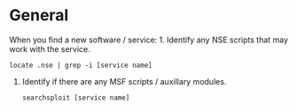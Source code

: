 # General

When you find a new software / service: 1. Identify any NSE scripts that may work with the service.

```text
locate .nse | grep -i [service name]
```

1. Identify if there are any MSF scripts / auxillary modules.

   ```text
   searchsploit [service name]
   ```

